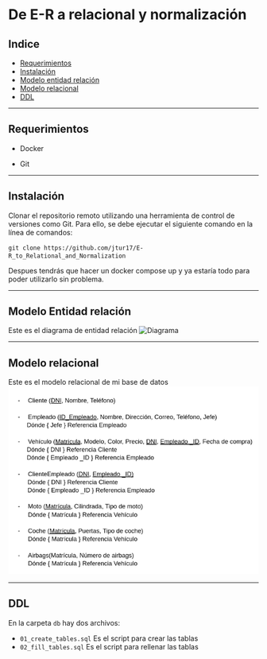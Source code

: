 # De E-R a relacional y normalización


## Indice 
- [Requerimientos](#requerimientos)
- [Instalación](#instalación)
- [Modelo entidad relación](#modelo-entidad-relación)
- [Modelo relacional](#modelo-relacional)
- [DDL](#ddl)

---

## Requerimientos

+ Docker

+ Git

---

## Instalación 

Clonar el repositorio remoto utilizando una herramienta de control de versiones como Git. Para ello, se debe ejecutar el siguiente comando en la línea de comandos:
~~~
git clone https://github.com/jtur17/E-R_to_Relational_and_Normalization
~~~

Despues tendrás que hacer un docker compose up y ya estaría todo para poder utilizarlo sin problema.

---

## Modelo Entidad relación

Este es el diagrama de entidad relación
![Diagrama](./images/Entidad%20relaci%C3%B3n.png)

---

## Modelo relacional
Este es el modelo relacional de mi base de datos
![Diagrama](./images/Relacional%20model.png)

---

## DDL
En la carpeta `db` hay dos archivos: 
* `01_create_tables.sql` Es el script para crear las tablas
* `02_fill_tables.sql` Es el script para rellenar las tablas